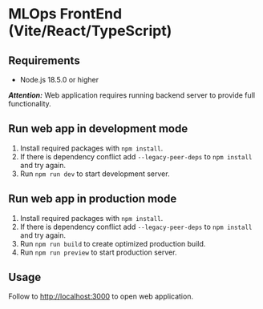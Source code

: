 # MLOps FrontEnd (Vite/React/TypeScript)

## Requirements

* Node.js 18.5.0 or higher

**_Attention:_** Web application requires running backend server to provide full functionality.


## Run web app in development mode

1. Install required packages with `npm install`.
2. If there is dependency conflict add `--legacy-peer-deps` to `npm install` and try again.
3. Run `npm run dev` to start development server.

## Run web app in production mode

1. Install required packages with `npm install`.
2. If there is dependency conflict add `--legacy-peer-deps` to `npm install` and try again.
3. Run `npm run build` to create optimized production build.
4. Run `npm run preview` to start production server.

## Usage

Follow to [http://localhost:3000](http://localhost:3000) to open web application.

